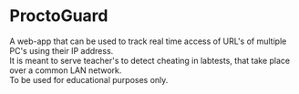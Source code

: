 # ProctoGuard
A web-app that can be used to track real time access of URL's of multiple PC's using their IP address. \
It is meant to serve teacher's to detect cheating in labtests, that take place over a common LAN network.\
To be used for educational purposes only.
